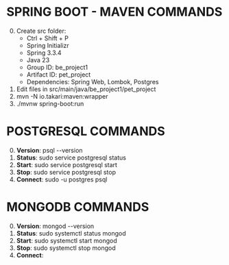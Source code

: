# SPRING BOOT - MAVEN COMMANDS
0. Create src folder:
    - Ctrl + Shift + P
    - Spring Initializr
    - Spring 3.3.4
    - Java 23
    - Group ID: be_project1
    - Artifact ID: pet_project
    - Dependencies: Spring Web, Lombok, Postgres
1. Edit files in src/main/java/be_project1/pet_project
2. mvn -N io.takari:maven:wrapper
3. ./mvnw spring-boot:run

# POSTGRESQL COMMANDS
0. **Version**: psql --version
1. **Status**: sudo service postgresql status
2. **Start**: sudo service postgresql start
3. **Stop**: sudo service postgresql stop
4. **Connect**: sudo -u postgres psql

# MONGODB COMMANDS
0. **Version**: mongod --version
1. **Status**: sudo systemctl status mongod
2. **Start**: sudo systemctl start mongod
3. **Stop**: sudo systemctl stop mongod
4. **Connect**: 